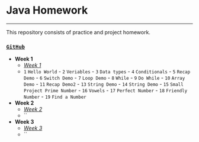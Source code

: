 # Java Homework
---
This repository consists of practice and project homework.

### [`GitHub`](https://github.com/huseyinidin/KodlamaioHomeWork)
 - **Week 1**
	 - [*Week 1*](https://github.com/huseyinidin/KodlamaioHomeWork/tree/main/week1)
	 - `1` `Hello World`  - `2` `Veriables` - `3` `Data types` - `4` `Conditionals` - `5` `Recap Demo` - `6` `Switch Demo` - `7` `Loop Demo`  - `8` `While` - `9` `Do While` - `10` `Array Demo` - `11` `Recap Demo2` - `13` `String Demo` - `14` `String Demo` - `15` `Small Project Prime Number` - `16` `Vowels` - `17` `Perfect Number` - `18` `Friendly Number` - `19` `Find a Number`
 - **Week 2**
	 - [*Week 2*](https://github.com/huseyinidin/KodlamaioHomeWork/tree/main/week2)
	 - ``
 - **Week 3**
	 - [*Week 3*](https://github.com/huseyinidin/KodlamaioHomeWork/tree/main/week3)
	 - ``		
	